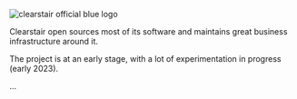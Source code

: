 ![clearstair official blue logo](https://26240696.fs1.hubspotusercontent-eu1.net/hubfs/26240696/clearstair%20official%20blue%20logo%20small.png)

Clearstair open sources most of its software and maintains great business infrastructure around it. 

The project is at an early stage, with a lot of experimentation in progress (early 2023).

...
